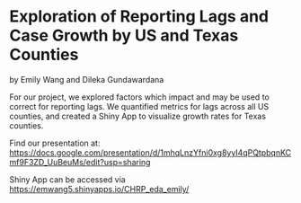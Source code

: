 # Exploration of Reporting Lags and Case Growth by US and Texas Counties
by Emily Wang and Dileka Gundawardana

For our project, we explored factors which impact and may be used to correct for reporting lags. We quantified metrics for lags across all US counties, and created a Shiny App to visualize growth rates for Texas counties.

Find our presentation at: https://docs.google.com/presentation/d/1mhqLnzYfni0xg8yyI4qPQtpbqnKCmf9F3ZD_UuBeuMs/edit?usp=sharing

Shiny App can be accessed via https://emwang5.shinyapps.io/CHRP_eda_emily/
